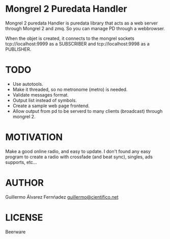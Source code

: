 
Mongrel 2 Puredata Handler
==========================

Mongrel 2 puredata Handler is puredata library that acts as a web server through Mongrel 2 and zmq. So you can manage PD through a webbrowser.

When the objet is created, it connects to the mongrel sockets tcp://localhost:9999 as a SUBSCRIBER and tcp://localhost:9998 as a PUBLISHER.


TODO
====

* Use autotools.
* Make it threaded, so no metronome (metro) is needed.
* Validate messages format.
* Output list instead of symbols.
* Create a sample web page frontend.
* Allow output from pd to be serverd to many clients (broadcast) through mongrel 2.


MOTIVATION
==========

Make a good online radio, and easy to update. I don't found any easy program to create a radio with crossfade (and beat sync), singles, ads supports, etc...


AUTHOR
======

Guillermo Álvarez Fernńadez <guillermo@cientifico.net>


LICENSE
=======

Beerware 
